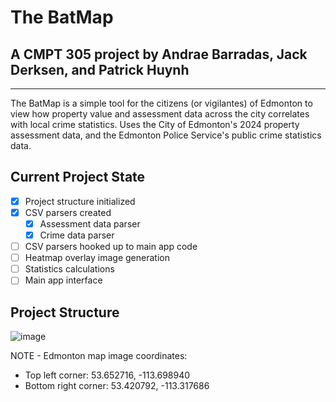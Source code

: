 # The BatMap
## A CMPT 305 project by Andrae Barradas, Jack Derksen, and Patrick Huynh

---

The BatMap is a simple tool for the citizens (or vigilantes) of Edmonton to view how property value and assessment data 
across the city correlates with local crime statistics. Uses the City of Edmonton's 2024 property assessment data, and
the Edmonton Police Service's public crime statistics data.


## Current Project State
- [x] Project structure initialized
- [x] CSV parsers created
  - [x] Assessment data parser
  - [x] Crime data parser
- [ ] CSV parsers hooked up to main app code
- [ ] Heatmap overlay image generation
- [ ] Statistics calculations
- [ ] Main app interface 

## Project Structure

![image](https://github.com/user-attachments/assets/0924ae9c-821e-4c93-88c8-6f3b142260d6)


NOTE - Edmonton map image coordinates:
- Top left corner:     53.652716, -113.698940
- Bottom right corner: 53.420792, -113.317686